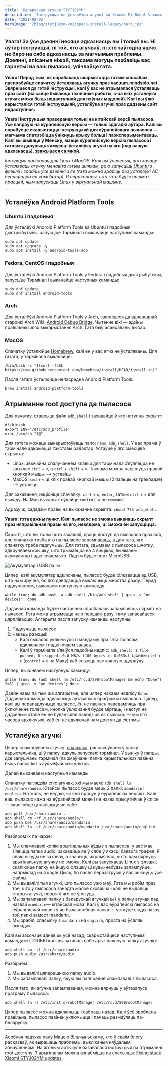 ```yaml
---
title: 'Беларуская агучка STYTJ02YM'
description: 'Інструкцыя па ўсталёўцы агучкі на Xiaomi Mi Robot Vacuum-Mop P (STYTJ02YM)'
date: '2021-08-02'
heroImage: '/blog/stytj02ym-voicepack-install-legacy/hero.jpg'
---
```


### Увага! За ўсе дзеянні несяце адказнасць вы і толькі вы. Ні аўтар інструкцыі, ні той, хто агучваў, ні хто заўгодна яшчэ не бярэ на сябе адказнасць за магчымыя праблемы. Дзеянні, апісаныя ніжэй, таксама могуць пазбавіць вас гарантыі на ваш пыласос, улічвайце гэта.

**Увага! Перад тым, як спрабаваць скарыстацца гэтым спосабам, паспрабуйце спачатку ўсталяваць агучку
праз [vacuum.mindsolo.net](https://vacuum.mindsolo.net). Звярніцеся да гэтай інструкцыі, калі ў вас не атрымалася
ўсталяваць
праз сайт (на сайце бываюць тэхнічныя работы, з-за якіх усталёўка агучак можа быць недаступнай для пэўных мадэлей). Калі
вы ўжо карысталіся гэтай інструкцыяй, усталёўка агучкі праз дадзены сайт недаступная.**

**Увага! Інструкцыя правераная толькі на кітайскай версіі пыласоса. Усе папраўкі на еўрапейскую версію — толькі здагадкі
аўтара. Калі вы спрабуеце скарыстацца інструкцыяй для еўрапейскага пыласоса — магчыма спатрэбіцца ўнікнуць крыху больш і
паэксперыментаваць. Калі вы жывяце ў Менску, маеце еўрапейскую версію пыласоса і гатовыя даручыць камусьці ўсталёўку
агучкі на яго (пад вашую адказнасць), [звяжыцеся са мной](https://belarusaed.t.me).**

_Інстукцыя напісаная для Linux і MacOS. Калі вы ўпэненыя, што хочаце ўсталяваць агучку менавіта гэтым шляхам, раю
запусціць [Ubuntu](https://ubuntu.com) з флэшкі і зрабіць усе дзеянні з яе (гэта можна зрабіць без усталёўкі АС
непасрэдна на камп’ютар). Я перакананы, што гэта будзе нашмат прасцей, чым запускаць Linux у віртуальнай машыне._

---

## Усталёўка Android Platform Tools

### Ubuntu і падобныя

Для ўсталёўкі Android Platform Tools ва Ubuntu і падобныя дыстрыбутывы, запусціце Тэрмінал і выканайце наступныя
каманды:

```shell
sudo apt update
sudo apt upgrade -y
sudo apt install -y android-tools-adb
```

### Fedora, CentOS і падобныя

Для ўсталёўкі Android Platform Tools у Fedora і падобныя дыстрыбутывы, запусціце Тэрмінал і выканайце наступныя каманды:

```shell
sudo dnf update
sudo dnf install android-tools
```

### Arch

Для ўсталёўкі Android Platform Tools у Arch, звярніцеся да адпаведнай старонкі Arch
Wiki: [Android Debug Bridge](https://wiki.archlinux.org/title/Android_Debug_Bridge). Чытанне вікі — адзіны правільны
шлях выкарыстання Arch. Гэта быў асэнсаваны выбар.

### MacOS

Спачатку ўсталюйце [Homebrew](https://brew.sh/), калі ён у вас ягчэ не ўсталяваны. Для гэтага, у тэрмінале выканайце:

```shell
/bin/bash -c "$(curl -fsSL https://raw.githubusercontent.com/Homebrew/install/HEAD/install.sh)"
```

Пасля гэтага ўсталюйце непасрэдна Android Platform Tools:

```shell
brew install android-platform-tools
```

## Атрыманне root доступа да пыласоса

Для пачатку, стварыце файл `adb_shell` і захавайце ў яго нступны скрыпт:

```shell
#!/bin/sh
export ENV='/etc/adb_profile'
exec /bin/sh "$@"
```

Для гэтага можаце выкарыстоўваць nano: `nano adb_shell`. У вас прама ў тэрмінале адкрыецца тэкставы рэдактар. Устаўце ў
яго змесціва скрыпта:

- Linux: звычайна спалучэннем клавіш для тэрмінала з’яўляецца не звыклае `ctrl` + `v`, а `ctrl` + `shift` + `v`. Таксама
  можна націснуць правай кнопкай мышы —> уставіць
- MacOS: `cmd` + `v` ці клік правай кнопкай мышы (2 пальцы на трэкпадзе) —> уставіць

Для захавання, націсніце спачалку: `ctrl` + `o`, `enter`, затым `ctrl` + `x` для выхаду. На Mac
выкарыстоўвайце `control`, а не `command`.

Адразу ж, зададзім правы на выкананне скрыпта: `chmod 755 adb_shell`.

**Увага: гэта важны пункт. Калі пыласос не зможа выканаць скрыпт праз няправільная правы на яго, невядома, ці зможа ён
запусціцца.**

Скрыпт, што вы толькі што захавалі, дасць доступ да пыласоса праз adb, але спачатку трэба яго на пыласос запампаваць, а
для таго, яго спачатку трэба падлучыць. Для гэтага, здымаем з пыласоса шчотку, адкручваем крышку, што трымаецца на 4
вінціках, вынімаем акумулятар і адключаем яго. Пад ім будзе порт MicroUSB:

![Акумулятар і USB па ім](/blog/stytj02ym-voicepack-install-legacy/battery.jpg)

Цяпер, калі акумулятар адключаны, пыласос будзе сілкавацца ад USB, што нам зручна, бо яго давядзецца выключыць мноства
разоў. Перад падлучэннем, выканаем наступную кампанду:

```shell
while true; do adb push -a adb_shell /bin/adb_shell | grep -v "no devices"; done
```

Дадзеная каманда будзе пастаянна спрабаваць запампаваць скрыпт на пыласос. Гэта можа атрымацца не з першага разу, таму
запасайцеся цярплівасцю. Алгарытм пасля запуску каманды наступны:

1. Падлучыць пыласос
2. Чакаць рэакцыі:
   - Калі пыласос уключыўся і паведаміў пра гэта голасам, адключаем і падключаем занава.
   - Калі ў тэрмінале з’явіўся падобны надпіс: `adb_shell: 1 file pushed, 0 skipped. 0.0 MB/s (100 bytes in 0.033s)`,
     ціснем `ctrl` + `c` (`control` + `c` на Маку) каб спыніць пастаянную адпраўку.

Цяпер, выконваем наступную каманду:

```shell
while true; do (adb shell rm /etc/rc.d/S90robotManager && echo "Done") 2>&1 | grep -v "no devices"; done
```

Дзейнічаем па тым жа алгарытме, але цяпер чакаем надпісу `Done`. Дадзеная каманда адключыць аўтазапуск праграмы
пыласоса. Цяпер, калі вы перападлучыце пыласос, ён не павінен паведамляць пра ўключэнне голасам, кнопка ўключэння будзе
міргаць, і наогул на дадзеным этапе ён не будзе сябе паводзіць як пыласос — мы яго часова адключылі, каб ён не адключаў
нам доступ да сістэмы.

## Усталёўка агучкі

Цяпер спампоўваем
агучку: [спасылка](https://drive.google.com/file/d/1nZs8PWobxvOHb1qh5z_Xvfe7XchsFLGK/view?usp=sharing), распакоўваем у
папку карыстальніка, ці ў папку, адкуль запускалі тэрмінал. У выніку ў папцы, дзе запушчаны тэрмінал (па змаўчанні папка
карыстальніка) павінна быць папка `bel` з аўдыёфайламі ўнутры.

Далей выканваем наступныя каманды:

Спачатку паглядзім спіс агучак, які мы маем: `adb shell ls /usr/share/audio`. Кітайскі пыласос будзе мець 2
папкі: `mandarin` і `english`. На жаль, не ведаю, як яно працуе ў еўрапейскіх версіях. Калі ваш пыласос кажа на
еўрапейскай мове і яе назва прысутнічае ў спісе — скапіюйце ці запішыце яе сабе.

```shell
adb pull /usr/share/audio .
adb shell rm -rf /usr/share/audio/*
adb push bel /usr/share/audio/mandarin
adb shell ln -sf /usr/share/audio/mandarin /usr/share/audio/english
```

Разбяром іх па чарзе:

1. Мы спампавалі копію арыгінальных аўдыё з пыласоса: у вас мае з’явіцца папка audio, захавайце яе ў сябе ў якасці
   баявога трафея. Я сваю нікуды не захаваў, а значыць, акрамя вас, ніхто вам вярнуць арыгінальную агучку не зможа. Калі
   вы запускаеце Linux з флэшкі, скапіюйце папку на іншую флэшку ці куды-небудзь запампуйце, напрыклад на Google Дыск,
   бо пасля перазагрузкі ў вас знікнуць усе файлы.
2. Мы выдалілі тыя агучкі, што пыласос ужо меў. Гэта мы робім праз тое, што ў пыласоса занадта малое сховішча і калі не
   выдаліць старыя агучкі, новыя ў яго не ўлезуць.
3. Мы запампавалі папку з беларускай агучкай `bel` у папку агучак пад назвай `mandarin`— кітайская мова. Калі ў вас
   еўрапейскі пыласос на еўрапейскай мове і ў яе была асобная папка — устаўце сюды назву той папкі замест mandarin.
4. Мы зрабілі спасылку з `mandarin` на `english`, проста на ўсялякі выпадак.

Калі вы захочаце аднавіць усё назад, скарыстайцеся наступнымі камандамі (ТОЛЬКІ калі вы захавалі сабе арыгінальную папку
агучак):

```shell
adb shell rm -rf /usr/share/audio
adb push audio /usr/share/audio
```

Разбіраем:

1. Мы выдалілі цяперашнюю папку audio.
2. Мы запампавалі папку, якую вы папярэдне спампавалі з пыласоса.

Пасля таго, як агучка запампаваная, можна вярнуць у аўтазапуск праграму пыласоса:

```shell
adb shell ln -s /etc/init.d/robotManager /etc/rc.d/S90robotManager
```

Цяпер пыласос можна адключыць і сабраць назад. Калі ўсё зроблена правільна, пыласос павінен уключыцца і пачаць
размаўляць па-беларуску.

---

Асобная падзяка пану Мацею Вільчыньскаму, хто ў сваім блогу расказваў, як вырашаць праблемы, выкліканыя няўдалымі
абнаўленнямі. На ягоным артыкуле базавалася інструкцыя па атрыманні root-доступу. З арыгіналам можна азнаёміцца па
спасылцы: [Fixing stuck Xiaomi STYJ02YM updates](https://blog.lupin.rocks/fixing-xiaomi-styj02ym-update-stuck-on-80/).
